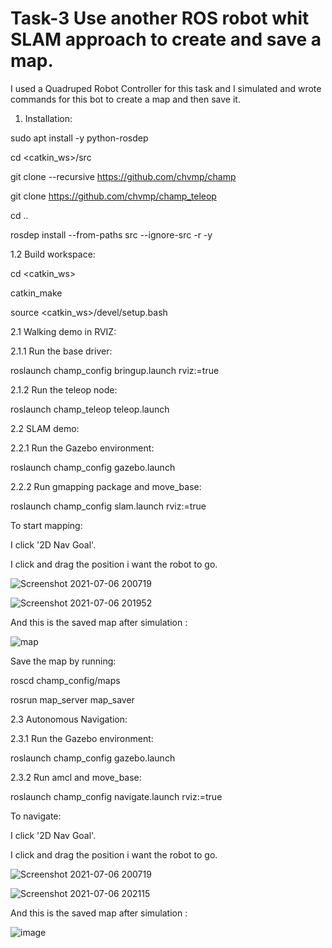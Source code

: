 # Task-3 Use another ROS robot whit SLAM approach to create and save a map.

I used a Quadruped Robot Controller for this task and I simulated and wrote commands for this bot to create a map and then save it.


1. Installation:

sudo apt install -y python-rosdep

cd <catkin_ws>/src

git clone --recursive https://github.com/chvmp/champ

git clone https://github.com/chvmp/champ_teleop

cd ..

rosdep install --from-paths src --ignore-src -r -y


1.2 Build workspace:

cd <catkin_ws>

catkin_make

source <catkin_ws>/devel/setup.bash


2.1 Walking demo in RVIZ:

2.1.1 Run the base driver:

roslaunch champ_config bringup.launch rviz:=true

2.1.2 Run the teleop node:

roslaunch champ_teleop teleop.launch


2.2 SLAM demo:

2.2.1 Run the Gazebo environment:

roslaunch champ_config gazebo.launch 

2.2.2 Run gmapping package and move_base:

roslaunch champ_config slam.launch rviz:=true

To start mapping:

   I click '2D Nav Goal'.

   I click and drag the position i want the robot to go.
 
 ![Screenshot 2021-07-06 200719](https://user-images.githubusercontent.com/85695324/124640337-f19ca380-de95-11eb-9a06-b229336678e0.png)

![Screenshot 2021-07-06 201952](https://user-images.githubusercontent.com/85695324/124641927-e3e81d80-de97-11eb-847a-4630bf5be461.png)


   And this is the saved map after simulation : 
   
![map ](https://user-images.githubusercontent.com/85695324/124625455-7da6cf00-de86-11eb-8cd2-1ea2e17ca8a2.png)


   Save the map by running:

   roscd champ_config/maps
   
   rosrun map_server map_saver

2.3 Autonomous Navigation:

2.3.1 Run the Gazebo environment:

roslaunch champ_config gazebo.launch 

2.3.2 Run amcl and move_base:

roslaunch champ_config navigate.launch rviz:=true

To navigate:

   I click '2D Nav Goal'.

   I click and drag the position i want the robot to go.
   
   ![Screenshot 2021-07-06 200719](https://user-images.githubusercontent.com/85695324/124640337-f19ca380-de95-11eb-9a06-b229336678e0.png)
   
   ![Screenshot 2021-07-06 202115](https://user-images.githubusercontent.com/85695324/124642195-3de8e300-de98-11eb-8fea-8096ff4bd873.png)
   
  And this is the saved map after simulation :
   
   ![image](https://user-images.githubusercontent.com/85695324/124598035-db2e2200-de6c-11eb-8149-bb0d38c45710.png)


